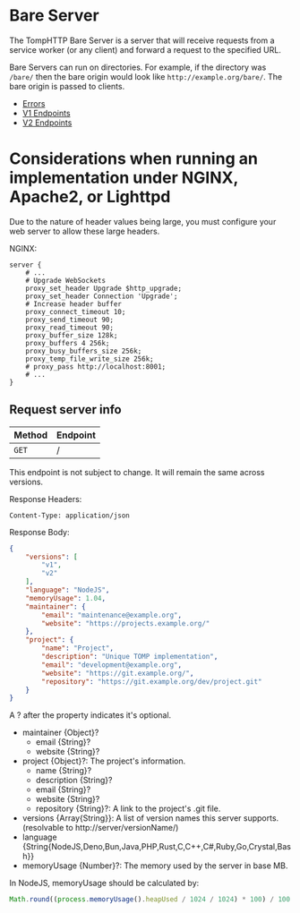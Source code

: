 # Bare Server

The TompHTTP Bare Server is a server that will receive requests from a service worker (or any client) and forward a request to the specified URL.

Bare Servers can run on directories. For example, if the directory was `/bare/` then the bare origin would look like `http://example.org/bare/`. The bare origin is passed to clients.

- [Errors](./BareServerErrors.md)
- [V1 Endpoints](./BareServerV1.md)
- [V2 Endpoints](./BareServerV2.md)

# Considerations when running an implementation under NGINX, Apache2, or Lighttpd

Due to the nature of header values being large, you must configure your web server to allow these large headers.

NGINX:
```
server {
	# ...
	# Upgrade WebSockets
	proxy_set_header Upgrade $http_upgrade;
	proxy_set_header Connection 'Upgrade';
	# Increase header buffer
	proxy_connect_timeout 10;
	proxy_send_timeout 90;
	proxy_read_timeout 90;
	proxy_buffer_size 128k;
	proxy_buffers 4 256k;
	proxy_busy_buffers_size 256k;
	proxy_temp_file_write_size 256k;
	# proxy_pass http://localhost:8001;
	# ...
}
```

## Request server info

| Method | Endpoint  |
| ------ | --------- |
| `GET`  | /         |

This endpoint is not subject to change. It will remain the same across versions.

Response Headers:

```
Content-Type: application/json
```

Response Body:

```json
{
	"versions": [
		"v1",
		"v2"
	],
	"language": "NodeJS",
	"memoryUsage": 1.04,
	"maintainer": {
		"email": "maintenance@example.org",
		"website": "https://projects.example.org/"
	},
	"project": {
		"name": "Project",
		"description": "Unique TOMP implementation",
		"email": "development@example.org",
		"website": "https://git.example.org/",
		"repository": "https://git.example.org/dev/project.git"
	}
}
```

A ? after the property indicates it's optional.

- maintainer {Object}?
	- email {String}?
	- website {String}?
- project {Object}?: The project's information.
	- name {String}?
	- description {String}?
	- email {String}?
	- website {String}?
	- repository {String}?: A link to the project's .git file.
- versions {Array{String}}: A list of version names this server supports. (resolvable to http://server/versionName/)
- language {String{NodeJS,Deno,Bun,Java,PHP,Rust,C,C++,C#,Ruby,Go,Crystal,Bash}}
- memoryUsage {Number}?: The memory used by the server in base MB.

In NodeJS, memoryUsage should be calculated by:

```js
Math.round((process.memoryUsage().heapUsed / 1024 / 1024) * 100) / 100
```
